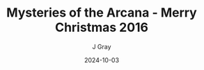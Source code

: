 ---
title: 'Mysteries of the Arcana - Merry Christmas 2016'
alt: 'Mysteries of the Arcana'
date: '2024-10-03'
author: 'J Gray'
artist: 'Keira'
---
